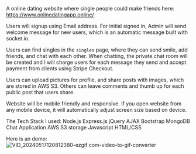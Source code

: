 A online dating website where single people could make friends here: https://www.onlinedatingapp.online/

Users will signup using Email address. For initial signed in, Admin will send welcome message for new users, which is an automatic message built with socket.io. 

Users can find singles in the `singles` page, where they can send smile, add friends, and chat with each other. When chatting, the private chat room will be created and I will charge users for each message they send and accept payment from clients using Stripe Checkout.

Users can upload pictures for profile, and share posts with images, which are stored in AWS S3. Others can leave comments and thumb up for each public post that users share.

Website will be mobile friendly and responsive. If you open website from any mobile device, it will automatically adjust screen size based on device.

The Tech Stack I used:
Node.js
Express.js
jQuery
AJAX
Bootstrap
MongoDB
Chat Application
AWS S3 storage
Javascript 
HTML/CSS

Here is an demo:
![VID_20240517120812380-ezgif com-video-to-gif-converter](https://github.com/Yufei447/Online-Dating-App/assets/125088087/569c9599-18fd-4b31-a5e2-94dd8322a01c)
